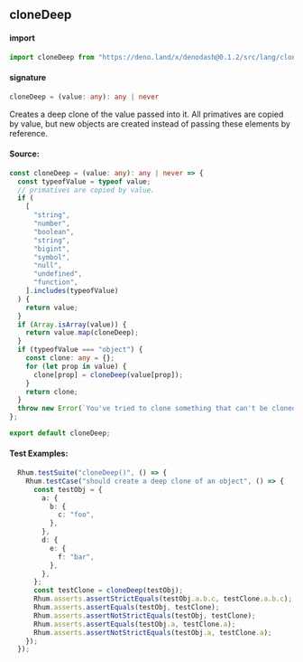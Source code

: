 
## cloneDeep

#### import
```typescript
import cloneDeep from "https://deno.land/x/denodash@0.1.2/src/lang/cloneDeep.ts"
```

#### signature
```typescript
cloneDeep = (value: any): any | never
```

Creates a deep clone of the value passed into it. All primatives are copied by value, but new objects are created instead of passing these elements by reference.

#### Source:

```typescript
const cloneDeep = (value: any): any | never => {
  const typeofValue = typeof value;
  // primatives are copied by value.
  if (
    [
      "string",
      "number",
      "boolean",
      "string",
      "bigint",
      "symbol",
      "null",
      "undefined",
      "function",
    ].includes(typeofValue)
  ) {
    return value;
  }
  if (Array.isArray(value)) {
    return value.map(cloneDeep);
  }
  if (typeofValue === "object") {
    const clone: any = {};
    for (let prop in value) {
      clone[prop] = cloneDeep(value[prop]);
    }
    return clone;
  }
  throw new Error(`You've tried to clone something that can't be cloned`);
};

export default cloneDeep;

```

#### Test Examples: 

```typescript
  Rhum.testSuite("cloneDeep()", () => {
    Rhum.testCase("should create a deep clone of an object", () => {
      const testObj = {
        a: {
          b: {
            c: "foo",
          },
        },
        d: {
          e: {
            f: "bar",
          },
        },
      };
      const testClone = cloneDeep(testObj);
      Rhum.asserts.assertStrictEquals(testObj.a.b.c, testClone.a.b.c);
      Rhum.asserts.assertEquals(testObj, testClone);
      Rhum.asserts.assertNotStrictEquals(testObj, testClone);
      Rhum.asserts.assertEquals(testObj.a, testClone.a);
      Rhum.asserts.assertNotStrictEquals(testObj.a, testClone.a);
    });
  });
```

  